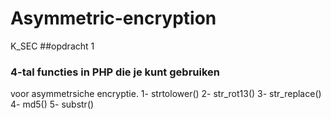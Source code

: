 # Asymmetric-encryption
K_SEC
##opdracht 1
### 4-tal functies in PHP die je kunt gebruiken
voor asymmetrsiche encryptie.
1- strtolower()
2- str_rot13()
3- str_replace()
4- md5()
5- substr()


###

